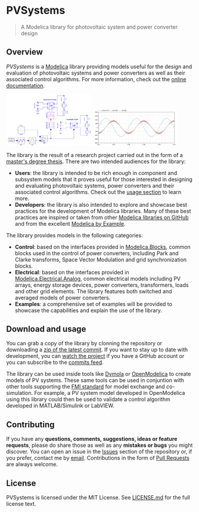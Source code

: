 # PVSystems

> A Modelica library for photovoltaic system and power converter design

## Overview

_PVSystems_ is a [Modelica](https://modelica.org/) library providing models useful for the design and evaluation of photovoltaic systems and power converters as well as their associated control algorithms. For more information, check out the [online documentation](https://raulrpearson.github.io/PVSystems/).

<img src="https://raw.githubusercontent.com/raulrpearson/PVSystems/master/PVSystems/Resources/Images/screenshot_diagram.svg" width="45%"> <img src="https://raw.githubusercontent.com/raulrpearson/PVSystems/master/PVSystems/Resources/Images/screenshot_plot.svg" width="45%">

The library is the result of a research project carried out in the form of a [master's degree thesis](http://www.euclides.dia.uned.es/aurquia/Files/TFM_Raul_Rodriguez_Pearson.pdf). There are two intended audiences for the library:

- **Users**: the library is intended to be rich enough in component and subsystem models that it proves useful for those interested in designing and evaluating photovoltaic systems, power converters and their associated control algorithms. Check out the [usage section](#download-and-usage) to learn more.
- **Developers**: the library is also intended to explore and showcase best practices for the development of Modelica libraries. Many of these best practices are inspired or taken from other [Modelica libraries on GitHub](https://github.com/raulrpearson?language=modelica&tab=stars) and from the excellent [Modelica by Example](http://book.xogeny.com/).

The library provides models in the following categories:

- **Control**: based on the interfaces provided in [Modelica.Blocks](https://github.com/modelica/Modelica/blob/release/Modelica%203.2.2/Blocks/Interfaces.mo), common blocks used in the control of power converters, including Park and Clarke transforms, Space Vector Modulation and grid synchronization blocks.
- **Electrical**: based on the interfaces provided in [Modelica.Electrical.Analog](https://github.com/modelica/Modelica/blob/release/Modelica%203.2.2/Electrical/Analog/Interfaces.mo), common electrical models including PV arrays, energy storage devices, power converters, transformers, loads and other grid elements. The library features both switched and averaged models of power converters.
- **Examples**: a comprehensive set of examples will be provided to showcase the capabilities and explain the use of the library.

## Download and usage

You can grab a copy of the library by clonning the repository or downloading a [zip of the latest commit](https://github.com/raulrpearson/PVSystems/archive/master.zip). If you want to stay up to date with development, you can [watch the project](https://github.com/raulrpearson/PVSystems/subscription) if you have a GitHub account or you can subscribe to the [commits feed](https://github.com/raulrpearson/PVSystems/commits/master.atom).

The library can be used inside tools like [Dymola](http://www.3ds.com/products-services/catia/products/dymola/) or [OpenModelica](https://openmodelica.org/) to create models of PV systems. These same tools can be used in conjuntion with other tools supporting the [FMI standard](https://fmi-standard.org) for model exchange and co-simulation. For example, a PV system model developed in OpenModelica using this library could then be used to validate a control algorithm developed in MATLAB/Simulink or LabVIEW.

## Contributing

If you have any **questions, comments, suggestions, ideas or feature requests**, please do share those as well as any **mistakes or bugs** you might discover. You can open an issue in the [Issues](https://github.com/raulrpearson/PVSystems/issues) section of the repository or, if you prefer, contact me by [email](mailto:raulrpearson@protonmail.com). Contributions in the form of [Pull Requests](https://github.com/raulrpearson/PVSystems/pulls) are always welcome.

## License

PVSystems is licensed under the MIT License. See [LICENSE.md](LICENSE.md) for the full license text.
